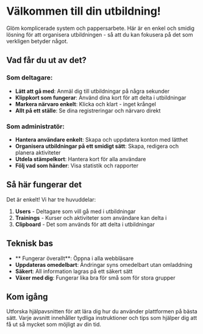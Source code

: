 # Välkommen till din utbildning!

Glöm komplicerade system och pappersarbete. Här är en enkel och smidig lösning för att organisera utbildningen - så att du kan fokusera på det som verkligen betyder något.

## Vad får du ut av det?

### Som deltagare:
- **Lätt att gå med**: Anmäl dig till utbildningar på några sekunder
- **Klippkort som fungerar**: Använd dina kort för att delta i utbildningar
- **Markera närvaro enkelt**: Klicka och klart - inget krångel
- **Allt på ett ställe**: Se dina registreringar och närvaro direkt

### Som administratör:
- **Hantera användare enkelt**: Skapa och uppdatera konton med lätthet
- **Organisera utbildningar på ett smidigt sätt**: Skapa, redigera och planera aktiviteter
- **Utdela stämpelkort**: Hantera kort för alla användare
- **Följ vad som händer**: Visa statistik och rapporter

## Så här fungerar det

Det är enkelt! Vi har tre huvuddelar:

1. **Users** - Deltagare som vill gå med i utbildningar
2. **Trainings** - Kurser och aktiviteter som användare kan delta i
3. **Clipboard** - Det som används för att delta i utbildningar

## Teknisk bas

- ** Fungerar överallt**: Öppna i alla webbläsare
- **Uppdateras omedelbart**: Ändringar syns omedelbart utan omladdning
- **Säkert**: All information lagras på ett säkert sätt
- **Växer med dig**: Fungerar lika bra för små som för stora grupper

## Kom igång

Utforska hjälpavsnitten för att lära dig hur du använder plattformen på bästa sätt. Varje avsnitt innehåller tydliga instruktioner och tips som hjälper dig att få ut så mycket som möjligt av din tid.
